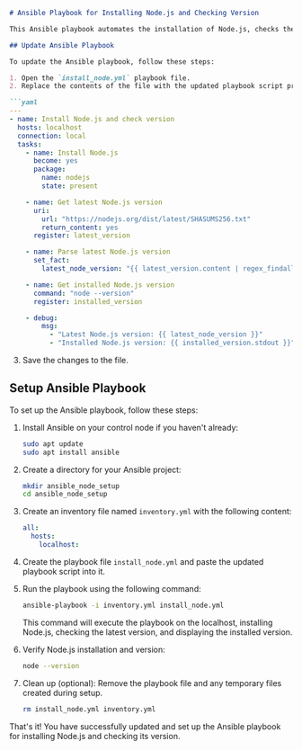 
```markdown
# Ansible Playbook for Installing Node.js and Checking Version

This Ansible playbook automates the installation of Node.js, checks the latest available version from the Node.js website, and verifies the installed version on the local system.

## Update Ansible Playbook

To update the Ansible playbook, follow these steps:

1. Open the `install_node.yml` playbook file.
2. Replace the contents of the file with the updated playbook script provided below:

```yaml
---
- name: Install Node.js and check version
  hosts: localhost
  connection: local
  tasks:
    - name: Install Node.js
      become: yes
      package:
        name: nodejs
        state: present

    - name: Get latest Node.js version
      uri:
        url: "https://nodejs.org/dist/latest/SHASUMS256.txt"
        return_content: yes
      register: latest_version

    - name: Parse latest Node.js version
      set_fact:
        latest_node_version: "{{ latest_version.content | regex_findall('node-v([0-9.]+)-linux-x64.tar.gz') | first }}"

    - name: Get installed Node.js version
      command: "node --version"
      register: installed_version

    - debug:
        msg: 
          - "Latest Node.js version: {{ latest_node_version }}"
          - "Installed Node.js version: {{ installed_version.stdout }}"
```

3. Save the changes to the file.

## Setup Ansible Playbook

To set up the Ansible playbook, follow these steps:

1. Install Ansible on your control node if you haven't already:

   ```bash
   sudo apt update
   sudo apt install ansible
   ```

2. Create a directory for your Ansible project:

   ```bash
   mkdir ansible_node_setup
   cd ansible_node_setup
   ```

3. Create an inventory file named `inventory.yml` with the following content:

   ```yaml
   all:
     hosts:
       localhost:
   ```

4. Create the playbook file `install_node.yml` and paste the updated playbook script into it.

5. Run the playbook using the following command:

   ```bash
   ansible-playbook -i inventory.yml install_node.yml
   ```

   This command will execute the playbook on the localhost, installing Node.js, checking the latest version, and displaying the installed version.

6. Verify Node.js installation and version:

   ```bash
   node --version
   ```

7. Clean up (optional): Remove the playbook file and any temporary files created during setup.

   ```bash
   rm install_node.yml inventory.yml
   ```

That's it! You have successfully updated and set up the Ansible playbook for installing Node.js and checking its version.
